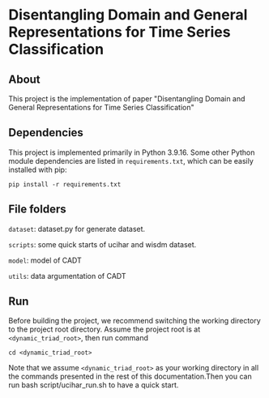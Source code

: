 # Disentangling Domain and General Representations for Time Series Classification

## About

This project is the implementation of paper "Disentangling Domain and General Representations for Time Series Classification"

## Dependencies

This project is implemented primarily in Python 3.9.16. Some other Python module dependencies are listed in ```requirements.txt```, which can be easily installed with pip:
  ```
  pip install -r requirements.txt
  ```

## File folders

`dataset`: dataset.py for generate dataset.

`scripts`: some quick starts of ucihar and wisdm dataset.

`model`: model of CADT

`utils`: data argumentation of CADT

## Run

Before building the project, we recommend switching the working directory to the project root directory. Assume the project root is at ``<dynamic_triad_root>``, then run command
```
cd <dynamic_triad_root>
```
Note that we assume ``<dynamic_triad_root>`` as your working directory in all the commands presented in the rest of this documentation.Then you can run bash script/ucihar_run.sh to have a quick start.
